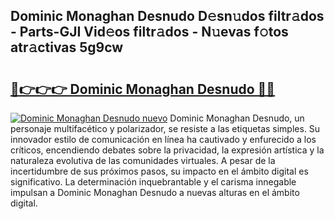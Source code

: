 ## Dominic Monaghan Desnudo D𝚎sn𝚞dos filtr𝚊dos - Parts-GJI Vid𝚎os filtr𝚊dos - N𝚞evas f𝚘tos atr𝚊ctivas 5g9cw

# <h2><a href="http://mba1ndl.tromn.icu/?c=Dominic+Monaghan+Desnudo">🔗👉👉👉 Dominic Monaghan Desnudo 🔗🔗</a></h2>

[![Dominic Monaghan Desnudo nuevo](https://i.imgur.com/pEAQMta.gif)](http://mba1ndl.tromn.icu/?c=Dominic+Monaghan+Desnudo)
Dominic Monaghan Desnudo, un personaje multifacético y polarizador, se resiste a las etiquetas simples. Su innovador estilo de comunicación en línea ha cautivado y enfurecido a los críticos, encendiendo debates sobre la privacidad, la expresión artística y la naturaleza evolutiva de las comunidades virtuales. A pesar de la incertidumbre de sus próximos pasos, su impacto en el ámbito digital es significativo. La determinación inquebrantable y el carisma innegable impulsan a Dominic Monaghan Desnudo a nuevas alturas en el ámbito digital.
